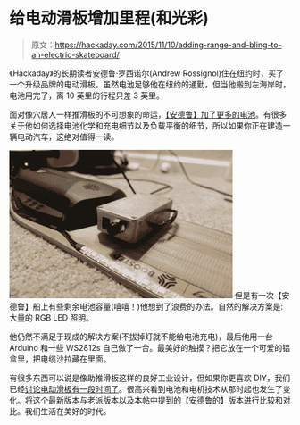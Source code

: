 # 给电动滑板增加里程(和光彩)

> 原文：<https://hackaday.com/2015/11/10/adding-range-and-bling-to-an-electric-skateboard/>

《Hackaday》的长期读者安德鲁·罗西诺尔(Andrew Rossignol)住在纽约时，买了一个升级品牌的电动滑板。虽然电池足够他在纽约的通勤，但当他搬到左海岸时，电池用完了，离 10 英里的行程只差 3 英里。

面对像穴居人一样推滑板的不可想象的命运，[【安德鲁】加了更多的电池](http://www.theresistornetwork.com/2015/11/long-range-electric-longboarding.html)。有很多关于他如何选择电池化学和充电细节以及负载平衡的细节，所以如果你正在建造一辆电动汽车，这绝对值得一读。

[![IMG_3927](img/31850c353d994e6de845e983123dad97.png)](https://hackaday.com/wp-content/uploads/2015/11/img_3927.jpg) 但是有一次【安德鲁】船上有些剩余电池容量(嘻嘻！)他想到了浪费的办法。自然的解决方案是:大量的 RGB LED 照明。

他仍然不满足于现成的解决方案(不拔掉灯就不能给电池充电)，最后他用一台 Arduino 和一些 WS2812s 自己做了一台。最美好的触摸？把它放在一个可爱的铝盒里，把电缆沙拉藏在里面。

有很多东西可以说是像助推滑板这样的良好工业设计，但如果你更喜欢 DIY，我们已经[讨论电动滑板有一段时间了](http://hackaday.com/2008/04/15/electric-off-road-skateboard/)。很高兴看到电池和电机技术从那时起也发生了变化。[将这个最新版本](http://hackaday.com/2015/03/29/electric-skateboard-reved-to-version-2/)与老派版本以及本帖中提到的【安德鲁的】版本进行比较和对比。我们生活在美好的时代。